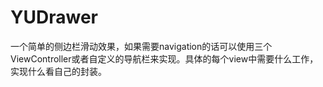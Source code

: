 # YUDrawer
一个简单的侧边栏滑动效果，如果需要navigation的话可以使用三个ViewController或者自定义的导航栏来实现。具体的每个view中需要什么工作，实现什么看自己的封装。

